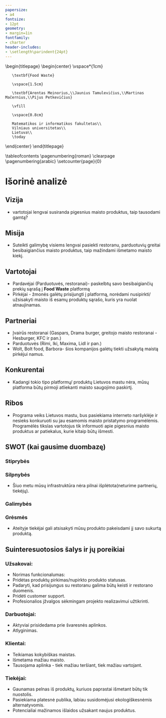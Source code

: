 ```yaml
---
papersize:
- a4
fontsize:
- 12pt
geometry:
- margin=1in
fontfamily:
- charter
header-includes:
- \setlength\parindent{24pt}
---
```


\begin{titlepage}
   \begin{center}
       \vspace*{1cm}

       \textbf{Food Waste}

       \vspace{1.5cm}

       \textbf{Arentas Meinorius,\\Jaunius Tamulevičius,\\Martinas Mačernius,\\Pijus Petkevičius}

       \vfill
            
       \vspace{0.8cm}
            
       Matematikos ir informatikos fakultetas\\
       Vilniaus universitetas\\
       Lietuva\\
       \today
            
   \end{center}
\end{titlepage}

\tableofcontents
\pagenumbering{roman}
\clearpage
\pagenumbering{arabic}
\setcounter{page}{0}
# Išorinė analizė
## Vizija 
- vartotojai lengvai susiranda pigesnius maisto produktus, taip tausodami gamtą?  

## Misija 
- Suteikti galimybę visiems lengvai pasiekti restoranu, parduotuvių greitai besibaigiančius maisto produktus, taip mažindami išmetamo maisto kiekį.

## Vartotojai
- Pardavėjai (Parduotuvės, restoranai)- paskelbtų savo besibaigiančių prekių sąrašą į **Food Waste** platformą
- Pirkėjai - žmonės galėtų prisijungti į platformą, norėdami nusipirkti/ užsisakyti maisto iš esamų produktų sąrašo, kuris yra nuolat atnaujinamas.
 
## Partneriai
- Įvairūs restoranai (Gaspars, Drama burger, greitojo maisto restoranai - Hesburger, KFC ir pan.)
- Parduotuvės (Rimi, Iki, Maxima, Lidl ir pan.) 
- Wolt, Bolt food, Barbora- šios kompanijos galėtų tiekti užsakytą maistą pirkėjui namus.

## Konkurentai  
- Kadangi tokio tipo platformų/ produktų Lietuvos mastu nėra, mūsų platforma būtų pirmoji atliekanti maisto saugojimo paskirtį.

## Ribos
- Programa veiks Lietuvos mastu, bus pasiekiama interneto naršyklėje ir nesieks konkuruoti su jau esamomis maisto pristatymo programėlėmis. Programėlės tikslas vartotojus tik informuoti apie pigesnius maisto produktus ar patiekalus, kurie kitaip būtų išmesti. 

## SWOT (kai gausime duombazę)
### Stiprybės  

### Silpnybės  
- Šiuo metu mūsų infrastruktūra nėra pilnai išplėtota(neturime partnerių, tiekėjų).

### Galimybės  

### Grėsmės  
- Ateityje tiekėjai gali atsisakyti mūsų produkto pakeisdami jį savo sukurtą produktą.

## Suinteresuotosios šalys ir jų poreikiai

### Užsakovai:
- Norimas funkcionalumas:
 - Pridėtas produktų pirkimas/nupirkto produkto statusas.
 - Padaryti, kad prisijungus su restoranu galima būtų keisti ir restorano duomenis.
 - Pridėti customer support.
- Profesionalios įžvalgos sėkmingam projekto realizavimui užtikrinti.

### Darbuotojai:
- Aktyviai prisidedama prie švaresnės aplinkos.
- Atlyginimas.

### Klientai:
- Teikiamas kokybiškas maistas.
- Išmetama mažiau maisto.
- Tausojama aplinka - tiek mažiau teršiant, tiek mažiau vartojant.

### Tiekėjai:
- Gaunamas pelnas iš produktų, kuriuos paprastai išmetant būtų tik nuostolis.
- Pasiekiama platesnė publika, labiau susidomėjusi ekologiškesnėmis alternatyvomis.
- Potencialiai mažinamos išlaidos užsakant naujus produktus.



